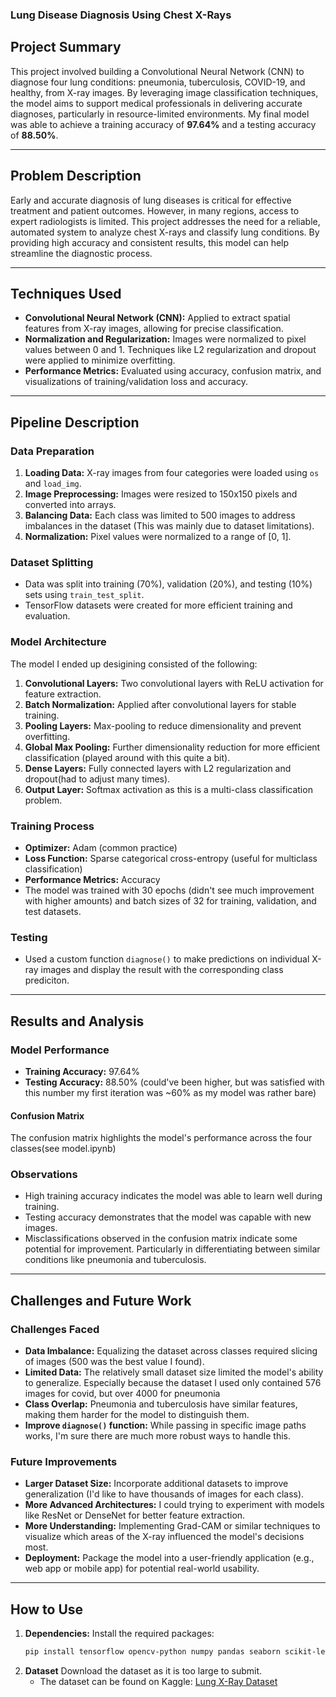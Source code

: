 ### Lung Disease Diagnosis Using Chest X-Rays

## Project Summary  
This project involved building a Convolutional Neural Network (CNN) to diagnose four lung conditions: pneumonia, tuberculosis, COVID-19, and healthy, from X-ray images. By leveraging image classification techniques, the model aims to support medical professionals in delivering accurate diagnoses, particularly in resource-limited environments. My final model was able to achieve a training accuracy of **97.64%** and a testing accuracy of **88.50%**.

---

## Problem Description  
Early and accurate diagnosis of lung diseases is critical for effective treatment and patient outcomes. However, in many regions, access to expert radiologists is limited. This project addresses the need for a reliable, automated system to analyze chest X-rays and classify lung conditions. By providing high accuracy and consistent results, this model can help streamline the diagnostic process.

---

## Techniques Used  

- **Convolutional Neural Network (CNN):** Applied to extract spatial features from X-ray images, allowing for precise classification.  
- **Normalization and Regularization:** Images were normalized to pixel values between 0 and 1. Techniques like L2 regularization and dropout were applied to minimize overfitting.  
- **Performance Metrics:** Evaluated using accuracy, confusion matrix, and visualizations of training/validation loss and accuracy.

---

## Pipeline Description  

### **Data Preparation**  
1. **Loading Data:** X-ray images from four categories were loaded using `os` and `load_img`.  
2. **Image Preprocessing:** Images were resized to 150x150 pixels and converted into arrays.  
3. **Balancing Data:** Each class was limited to 500 images to address imbalances in the dataset (This was mainly due to dataset limitations).   
4. **Normalization:** Pixel values were normalized to a range of [0, 1].  

### **Dataset Splitting**  
- Data was split into training (70%), validation (20%), and testing (10%) sets using `train_test_split`.  
- TensorFlow datasets were created for more efficient training and evaluation.  

### **Model Architecture**  
The model I ended up desigining consisted of the following: 
1. **Convolutional Layers:** Two convolutional layers with ReLU activation for feature extraction.  
2. **Batch Normalization:** Applied after convolutional layers for stable training.  
3. **Pooling Layers:** Max-pooling to reduce dimensionality and prevent overfitting.  
4. **Global Max Pooling:** Further dimensionality reduction for more efficient classification (played around with this quite a bit).  
5. **Dense Layers:** Fully connected layers with L2 regularization and dropout(had to adjust many times).  
6. **Output Layer:** Softmax activation as this is a multi-class classification problem.  

### **Training Process**  
- **Optimizer:** Adam (common practice) 
- **Loss Function:** Sparse categorical cross-entropy (useful for multiclass classification) 
- **Performance Metrics:** Accuracy  
- The model was trained with 30 epochs (didn't see much improvement with higher amounts) and batch sizes of 32 for training, validation, and test datasets.  

### **Testing**  
- Used a custom function `diagnose()` to make predictions on individual X-ray images and display the result with the corresponding class prediciton.

---

## Results and Analysis  

### Model Performance  
- **Training Accuracy:** 97.64%  
- **Testing Accuracy:** 88.50% (could've been higher, but was satisfied with this number my first iteration was ~60% as my model was rather bare) 
 

#### Confusion Matrix  
The confusion matrix highlights the model's performance across the four classes(see model.ipynb)

### Observations  
- High training accuracy indicates the model was able to learn well during training.  
- Testing accuracy demonstrates that the model was capable with new images.  
- Misclassifications observed in the confusion matrix indicate some potential for improvement. Particularly in differentiating between similar conditions like pneumonia and tuberculosis.

---

## Challenges and Future Work  

### Challenges Faced  
- **Data Imbalance:** Equalizing the dataset across classes required slicing of images (500 was the best value I found).  
- **Limited Data:** The relatively small dataset size limited the model's ability to generalize. Especially because the dataset I used only contained 576 images for covid, but over 4000 for pneumonia 
- **Class Overlap:** Pneumonia and tuberculosis have similar features, making them harder for the model to distinguish them.
- **Improve `diagnose()` function:** While passing in specific image paths works, I'm sure there are much more robust ways to handle this.

### Future Improvements  
- **Larger Dataset Size:** Incorporate additional datasets to improve generalization (I'd like to have thousands of images for each class).  
- **More Advanced Architectures:** I could trying to experiment with models like ResNet or DenseNet for better feature extraction.  
- **More Understanding:** Implementing Grad-CAM or similar techniques to visualize which areas of the X-ray influenced the model's decisions most.  
- **Deployment:** Package the model into a user-friendly application (e.g., web app or mobile app) for potential real-world usability.  

---

## How to Use  

1. **Dependencies:** Install the required packages:
   ```bash
   pip install tensorflow opencv-python numpy pandas seaborn scikit-learn matplotlib
2. **Dataset** Download the dataset as it is too large to submit.
    - The dataset can be found on Kaggle: [Lung X-Ray Dataset](https://www.kaggle.com/datasets/pritpal2873/chest-x-ray-dataset-4-categories)
